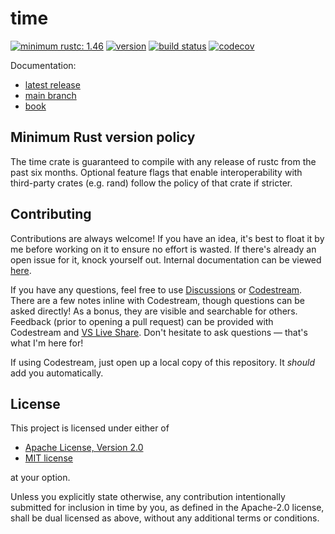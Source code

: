 # time

[![minimum rustc: 1.46](https://img.shields.io/badge/minimum%20rustc-1.46-yellowgreen?logo=rust&style=flat-square)](https://www.whatrustisit.com)
[![version](https://img.shields.io/crates/v/time?color=blue&logo=rust&style=flat-square)](https://crates.io/crates/time)
[![build status](https://img.shields.io/github/workflow/status/time-rs/time/Build/main?style=flat-square)](https://github.com/time-rs/time/actions)
[![codecov](https://codecov.io/gh/time-rs/time/branch/main/graph/badge.svg?token=yt4XSmQNKQ)](https://codecov.io/gh/time-rs/time)

Documentation:
- [latest release](https://docs.rs/time)
- [main branch](https://time-rs.github.io/api/time)
- [book](https://time-rs.github.io/book)

## Minimum Rust version policy

The time crate is guaranteed to compile with any release of rustc from the past six months.
Optional feature flags that enable interoperability with third-party crates (e.g. rand)
follow the policy of that crate if stricter.

## Contributing

Contributions are always welcome! If you have an idea, it's best to float it by me before working on
it to ensure no effort is wasted. If there's already an open issue for it, knock yourself out.
Internal documentation can be viewed [here](https://time-rs.github.io/internal-api/time).

If you have any questions, feel free to use [Discussions] or [Codestream]. There are a few notes
inline with Codestream, though questions can be asked directly! As a bonus, they are visible and
searchable for others. Feedback (prior to opening a pull request) can be provided with Codestream
and [VS Live Share]. Don't hesitate to ask questions — that's what I'm here for!

If using Codestream, just open up a local copy of this repository. It _should_ add you
automatically.

[Discussions]: https://github.com/time-rs/time/discussions
[Codestream]: https://codestream.com
[VS Live Share]: https://code.visualstudio.com/learn/collaboration/live-share

## License

This project is licensed under either of

- [Apache License, Version 2.0](https://github.com/time-rs/time/blob/main/LICENSE-Apache)
- [MIT license](https://github.com/time-rs/time/blob/main/LICENSE-MIT)

at your option.

Unless you explicitly state otherwise, any contribution intentionally submitted for inclusion in
time by you, as defined in the Apache-2.0 license, shall be dual licensed as above, without any
additional terms or conditions.
